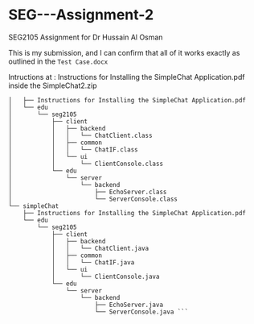 # SEG---Assignment-2
SEG2105 Assignment for Dr Hussain Al Osman 

This is my submission, and I can confirm that all of it works exactly as outlined in 
the    `Test Case.docx`


Intructions at : Instructions for Installing the SimpleChat Application.pdf inside the SimpleChat2.zip



``` ├── bin
│   ├── Instructions for Installing the SimpleChat Application.pdf
│   └── edu
│       └── seg2105
│           ├── client
│           │   ├── backend
│           │   │   └── ChatClient.class
│           │   ├── common
│           │   │   └── ChatIF.class
│           │   └── ui
│           │       └── ClientConsole.class
│           └── edu
│               └── server
│                   └── backend
│                       ├── EchoServer.class
│                       └── ServerConsole.class
└── simpleChat
    ├── Instructions for Installing the SimpleChat Application.pdf
    └── edu
        └── seg2105
            ├── client
            │   ├── backend
            │   │   └── ChatClient.java
            │   ├── common
            │   │   └── ChatIF.java
            │   └── ui
            │       └── ClientConsole.java
            └── edu
                └── server
                    └── backend
                        ├── EchoServer.java
                        └── ServerConsole.java ```